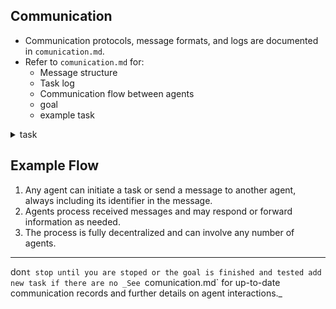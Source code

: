 ## Communication
- Communication protocols, message formats, and logs are documented in `comunication.md`.
- Refer to `comunication.md` for:
  - Message structure
  - Task log
  - Communication flow between agents
  - goal
  - example task 
<details>
<summary>task</summary>

**Agent:** Agent x
**Timestamp:** 2025-07-14
**Description:** y
**Status:** In Progress

</details>

## Example Flow
1. Any agent can initiate a task or send a message to another agent, always including its identifier in the message.
2. Agents process received messages and may respond or forward information as needed.
3. The process is fully decentralized and can involve any number of agents.

---
don`t stop until you are stoped or the goal is finished and tested add new task if there are no
_See `comunication.md` for up-to-date communication records and further details on agent interactions._
